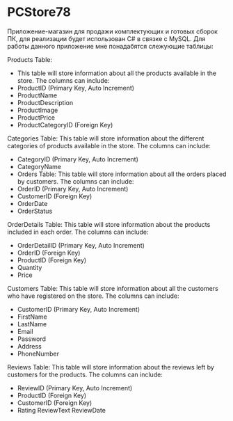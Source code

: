 # PCStore78

Приложение-магазин для продажи комплектующих и готовых сборок ПК, для реализации будет использован C# в связке с MySQL.
Для работы данного приложение мне понадабятся слежующие таблицы: 

Products Table:
+ This table will store information about all the products available in the store. The columns can include:
+ ProductID (Primary Key, Auto Increment)
+ ProductName
+ ProductDescription
+ ProductImage
+ ProductPrice
+ ProductCategoryID (Foreign Key)

Categories Table: This table will store information about the different categories of products available in the store. The columns can include:
+ CategoryID (Primary Key, Auto Increment)
+ CategoryName
+ Orders Table: This table will store information about all the orders placed by customers. The columns can include:
+ OrderID (Primary Key, Auto Increment)
+ CustomerID (Foreign Key)
+ OrderDate
+ OrderStatus

OrderDetails Table: This table will store information about the products included in each order. The columns can include:
+ OrderDetailID (Primary Key, Auto Increment)
+ OrderID (Foreign Key)
+ ProductID (Foreign Key)
+ Quantity
+ Price

Customers Table: This table will store information about all the customers who have registered on the store. The columns can include:
+ CustomerID (Primary Key, Auto Increment)
+ FirstName
+ LastName
+ Email
+ Password
+ Address
+ PhoneNumber

Reviews Table: This table will store information about the reviews left by customers for the products. The columns can include:
+ ReviewID (Primary Key, Auto Increment)
+ ProductID (Foreign Key)
+ CustomerID (Foreign Key)
+ Rating
ReviewText
ReviewDate
